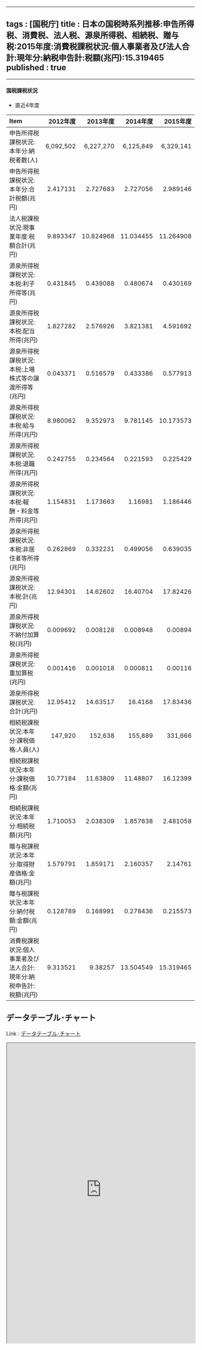 
---
tags : [国税庁]
title : 日本の国税時系列推移:申告所得税、消費税、法人税、源泉所得税、相続税、贈与税:2015年度:消費税課税状況:個人事業者及び法人合計:現年分:納税申告計:税額(兆円):15.319465
published : true
---


***


#### 国税課税状況


- 直近4年度


<table id = 'amcc' width = '100%'>
 <thead>
  <tr>
   <th style="text-align:left;"> Item </th>
   <th style="text-align:right;"> 2012年度 </th>
   <th style="text-align:right;"> 2013年度 </th>
   <th style="text-align:right;"> 2014年度 </th>
   <th style="text-align:right;"> 2015年度 </th>
  </tr>
 </thead>
<tbody>
  <tr>
   <td style="text-align:left;"> 申告所得税課税状況:本年分:納税者数(人) </td>
   <td style="text-align:right;"> 6,092,502 </td>
   <td style="text-align:right;"> 6,227,270 </td>
   <td style="text-align:right;"> 6,125,849 </td>
   <td style="text-align:right;"> 6,329,141 </td>
  </tr>
  <tr>
   <td style="text-align:left;"> 申告所得税課税状況:本年分:合計税額(兆円) </td>
   <td style="text-align:right;"> 2.417131 </td>
   <td style="text-align:right;"> 2.727683 </td>
   <td style="text-align:right;"> 2.727056 </td>
   <td style="text-align:right;"> 2.989146 </td>
  </tr>
  <tr>
   <td style="text-align:left;"> 法人税課税状況:現事業年度:税額合計(兆円) </td>
   <td style="text-align:right;"> 9.893347 </td>
   <td style="text-align:right;"> 10.824968 </td>
   <td style="text-align:right;"> 11.034455 </td>
   <td style="text-align:right;"> 11.264908 </td>
  </tr>
  <tr>
   <td style="text-align:left;"> 源泉所得税課税状況:本税:利子所得等(兆円) </td>
   <td style="text-align:right;"> 0.431845 </td>
   <td style="text-align:right;"> 0.439088 </td>
   <td style="text-align:right;"> 0.480674 </td>
   <td style="text-align:right;"> 0.430169 </td>
  </tr>
  <tr>
   <td style="text-align:left;"> 源泉所得税課税状況:本税:配当所得(兆円) </td>
   <td style="text-align:right;"> 1.827282 </td>
   <td style="text-align:right;"> 2.576926 </td>
   <td style="text-align:right;"> 3.821381 </td>
   <td style="text-align:right;"> 4.591692 </td>
  </tr>
  <tr>
   <td style="text-align:left;"> 源泉所得税課税状況:本税:上場株式等の譲渡所得等(兆円) </td>
   <td style="text-align:right;"> 0.043371 </td>
   <td style="text-align:right;"> 0.516579 </td>
   <td style="text-align:right;"> 0.433386 </td>
   <td style="text-align:right;"> 0.577913 </td>
  </tr>
  <tr>
   <td style="text-align:left;"> 源泉所得税課税状況:本税:給与所得(兆円) </td>
   <td style="text-align:right;"> 8.980062 </td>
   <td style="text-align:right;"> 9.352973 </td>
   <td style="text-align:right;"> 9.781145 </td>
   <td style="text-align:right;"> 10.173573 </td>
  </tr>
  <tr>
   <td style="text-align:left;"> 源泉所得税課税状況:本税:退職所得(兆円) </td>
   <td style="text-align:right;"> 0.242755 </td>
   <td style="text-align:right;"> 0.234564 </td>
   <td style="text-align:right;"> 0.221593 </td>
   <td style="text-align:right;"> 0.225429 </td>
  </tr>
  <tr>
   <td style="text-align:left;"> 源泉所得税課税状況:本税:報酬・料金等所得(兆円) </td>
   <td style="text-align:right;"> 1.154831 </td>
   <td style="text-align:right;"> 1.173663 </td>
   <td style="text-align:right;"> 1.16981 </td>
   <td style="text-align:right;"> 1.186446 </td>
  </tr>
  <tr>
   <td style="text-align:left;"> 源泉所得税課税状況:本税:非居住者等所得(兆円) </td>
   <td style="text-align:right;"> 0.262869 </td>
   <td style="text-align:right;"> 0.332231 </td>
   <td style="text-align:right;"> 0.499056 </td>
   <td style="text-align:right;"> 0.639035 </td>
  </tr>
  <tr>
   <td style="text-align:left;"> 源泉所得税課税状況:本税:計(兆円) </td>
   <td style="text-align:right;"> 12.94301 </td>
   <td style="text-align:right;"> 14.62602 </td>
   <td style="text-align:right;"> 16.40704 </td>
   <td style="text-align:right;"> 17.82426 </td>
  </tr>
  <tr>
   <td style="text-align:left;"> 源泉所得税課税状況:不納付加算税(兆円) </td>
   <td style="text-align:right;"> 0.009692 </td>
   <td style="text-align:right;"> 0.008128 </td>
   <td style="text-align:right;"> 0.008948 </td>
   <td style="text-align:right;"> 0.00894 </td>
  </tr>
  <tr>
   <td style="text-align:left;"> 源泉所得税課税状況:重加算税(兆円) </td>
   <td style="text-align:right;"> 0.001416 </td>
   <td style="text-align:right;"> 0.001018 </td>
   <td style="text-align:right;"> 0.000811 </td>
   <td style="text-align:right;"> 0.00116 </td>
  </tr>
  <tr>
   <td style="text-align:left;"> 源泉所得税課税状況:合計(兆円) </td>
   <td style="text-align:right;"> 12.95412 </td>
   <td style="text-align:right;"> 14.63517 </td>
   <td style="text-align:right;"> 16.4168 </td>
   <td style="text-align:right;"> 17.83436 </td>
  </tr>
  <tr>
   <td style="text-align:left;"> 相続税課税状況:本年分:課税価格:人員(人) </td>
   <td style="text-align:right;"> 147,920 </td>
   <td style="text-align:right;"> 152,638 </td>
   <td style="text-align:right;"> 155,889 </td>
   <td style="text-align:right;"> 331,666 </td>
  </tr>
  <tr>
   <td style="text-align:left;"> 相続税課税状況:本年分:課税価格:金額(兆円) </td>
   <td style="text-align:right;"> 10.77184 </td>
   <td style="text-align:right;"> 11.63809 </td>
   <td style="text-align:right;"> 11.48807 </td>
   <td style="text-align:right;"> 16.12399 </td>
  </tr>
  <tr>
   <td style="text-align:left;"> 相続税課税状況:本年分:相続税額(兆円) </td>
   <td style="text-align:right;"> 1.710053 </td>
   <td style="text-align:right;"> 2.038309 </td>
   <td style="text-align:right;"> 1.857638 </td>
   <td style="text-align:right;"> 2.481058 </td>
  </tr>
  <tr>
   <td style="text-align:left;"> 贈与税課税状況:本年分:取得財産価格:金額(兆円) </td>
   <td style="text-align:right;"> 1.579791 </td>
   <td style="text-align:right;"> 1.859171 </td>
   <td style="text-align:right;"> 2.160357 </td>
   <td style="text-align:right;"> 2.14761 </td>
  </tr>
  <tr>
   <td style="text-align:left;"> 贈与税課税状況:本年分:納付税額:金額(兆円) </td>
   <td style="text-align:right;"> 0.128789 </td>
   <td style="text-align:right;"> 0.168991 </td>
   <td style="text-align:right;"> 0.278436 </td>
   <td style="text-align:right;"> 0.215573 </td>
  </tr>
  <tr>
   <td style="text-align:left;"> 消費税課税状況:個人事業者及び法人合計:現年分:納税申告計:税額(兆円) </td>
   <td style="text-align:right;"> 9.313521 </td>
   <td style="text-align:right;"> 9.38257 </td>
   <td style="text-align:right;"> 13.504549 </td>
   <td style="text-align:right;"> 15.319465 </td>
  </tr>
</tbody>
</table>

## データテーブル･チャート


Link : [データテーブル･チャート](http://knowledgevault.saecanet.com/charts/am-consulting.co.jp-nationalTaxes.html)


<iframe src="http://knowledgevault.saecanet.com/charts/am-consulting.co.jp-nationalTaxes.html" width="100%" height="800px"></iframe>
